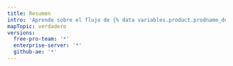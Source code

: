 ```yaml
---
title: Resumen
intro: 'Aprende sobre el flujo de {% data variables.product.prodname_dotcom %} y las formas diferentes para debatir y colaborar en tus proyectos.'
mapTopic: verdadero
versions:
  free-pro-team: '*'
  enterprise-server: '*'
  github-ae: '*'
---
```


